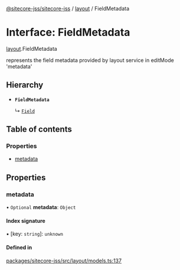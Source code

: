 [@sitecore-jss/sitecore-jss](../README.md) / [layout](../modules/layout.md) / FieldMetadata

# Interface: FieldMetadata

[layout](../modules/layout.md).FieldMetadata

represents the field metadata provided by layout service in editMode 'metadata'

## Hierarchy

- **`FieldMetadata`**

  ↳ [`Field`](layout.Field.md)

## Table of contents

### Properties

- [metadata](layout.FieldMetadata.md#metadata)

## Properties

### metadata

• `Optional` **metadata**: `Object`

#### Index signature

▪ [key: `string`]: `unknown`

#### Defined in

[packages/sitecore-jss/src/layout/models.ts:137](https://github.com/Sitecore/jss/blob/881196c17/packages/sitecore-jss/src/layout/models.ts#L137)
